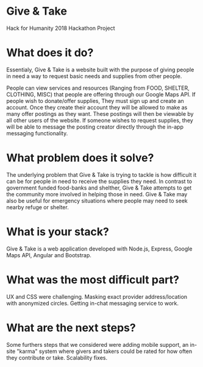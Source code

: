 # Give & Take

Hack for Humanity 2018 Hackathon Project

# What does it do?

Essentialy, Give & Take is a website built with the purpose of giving people in need a way to request basic needs and supplies from other people. 

People can view services and resources (Ranging from FOOD, SHELTER, CLOTHING, MISC) that people are offering through our Google Maps API. If people wish to donate/offer supplies, They must sign up and create an account. Once they create their account they will be allowed to make as many offer postings as they want. These postings will then be viewable by all other users of the website. If someone wishes to request supplies, they will be able to message the posting creator directly through the in-app messaging functionality.

# What problem does it solve?

The underlying problem that Give & Take is trying to tackle is how difficult it can be for people in need to receive the supplies they need. In contrast to government funded food-banks and shelther, Give & Take attempts to get the community more involved in helping those in need. Give & Take may also be useful for emergency situations where people may need to seek nearby refuge or shelter.

# What is your stack?

Give & Take is a web application developed with Node.js, Express, Google Maps API, Angular and Bootstrap.

# What was the most difficult part?

UX and CSS were challenging.
Masking exact provider address/location with anonymized circles.
Getting in-chat messaging service to work.

# What are the next steps?

Some furthers steps that we considered were adding mobile support, an in-site "karma" system where givers and takers could be rated for how often they contribute or take. Scalability fixes.
